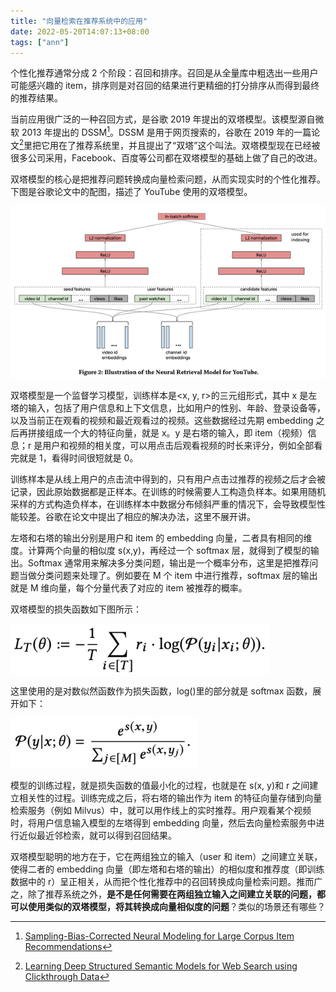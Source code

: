 ```yaml
---
title: "向量检索在推荐系统中的应用"
date: 2022-05-20T14:07:13+08:00
tags: ["ann"]
---
```


个性化推荐通常分成 2 个阶段：召回和排序。召回是从全量库中粗选出一些用户可能感兴趣的 item，排序则是对召回的结果进行更精细的打分排序从而得到最终的推荐结果。

当前应用很广泛的一种召回方式，是谷歌 2019 年提出的双塔模型。该模型源自微软 2013 年提出的 DSSM[^1]。DSSM 是用于网页搜索的，谷歌在 2019 年的一篇论文[^2]里把它用在了推荐系统里，并且提出了“双塔”这个叫法。双塔模型现在已经被很多公司采用，Facebook、百度等公司都在双塔模型的基础上做了自己的改进。

[^1]: [Sampling-Bias-Corrected Neural Modeling for Large Corpus Item Recommendations](https://storage.googleapis.com/pub-tools-public-publication-data/pdf/6c8a86c981a62b0126a11896b7f6ae0dae4c3566.pdf)
[^2]: [Learning Deep Structured Semantic Models for Web Search using Clickthrough Data](https://www.microsoft.com/en-us/research/wp-content/uploads/2016/02/cikm2013_DSSM_fullversion.pdf)

双塔模型的核心是把推荐问题转换成向量检索问题，从而实现实时的个性化推荐。下图是谷歌论文中的配图，描述了 YouTube 使用的双塔模型。

![Google Two Tower](/figures/google-two-tower.png)

双塔模型是一个监督学习模型，训练样本是<x, y, r>的三元组形式，其中 x 是左塔的输入，包括了用户信息和上下文信息，比如用户的性别、年龄、登录设备等，以及当前正在观看的视频和最近观看过的视频。这些数据经过先期 embedding 之后再拼接组成一个大的特征向量，就是 x。y 是右塔的输入，即 item（视频）信息；r 是用户和视频的相关度，可以用点击后观看视频的时长来评分，例如全部看完就是 1，看得时间很短就是 0。

训练样本是从线上用户的点击流中得到的，只有用户点击过推荐的视频之后才会被记录，因此原始数据都是正样本。在训练的时候需要人工构造负样本。如果用随机采样的方式构造负样本，在训练样本中数据分布倾斜严重的情况下，会导致模型性能较差。谷歌在论文中提出了相应的解决办法，这里不展开讲。

左塔和右塔的输出分别是用户和 item 的 embedding 向量，二者具有相同的维度。计算两个向量的相似度 s(x,y)，再经过一个 softmax 层，就得到了模型的输出。Softmax 通常用来解决多分类问题，输出是一个概率分布，这里是把推荐问题当做分类问题来处理了。例如要在 M 个 item 中进行推荐，softmax 层的输出就是 M 维向量，每个分量代表了对应的 item 被推荐的概率。

双塔模型的损失函数如下图所示：

![Google Two Tower Loss Function](/figures/google-two-tower-loss-1.png)

这里使用的是对数似然函数作为损失函数，log()里的部分就是 softmax 函数，展开如下：

![Google Two Tower Softmax](/figures/google-two-tower-loss-2.png)

模型的训练过程，就是损失函数的值最小化的过程，也就是在 s(x, y)和 r 之间建立相关性的过程。训练完成之后，将右塔的输出作为 item 的特征向量存储到向量检索服务（例如 Milvus）中，就可以用作线上的实时推荐。用户观看某个视频时，将用户信息输入模型的左塔得到 embedding 向量，然后去向量检索服务中进行近似最近邻检索，就可以得到召回结果。

双塔模型聪明的地方在于，它在两组独立的输入（user 和 item）之间建立关联，使得二者的 embedding 向量（即左塔和右塔的输出）的相似度和推荐度（即训练数据中的 r）呈正相关，从而把个性化推荐中的召回转换成向量检索问题。推而广之，除了推荐系统之外，**是不是任何需要在两组独立输入之间建立关联的问题，都可以使用类似的双塔模型，将其转换成向量相似度的问题**？类似的场景还有哪些？
